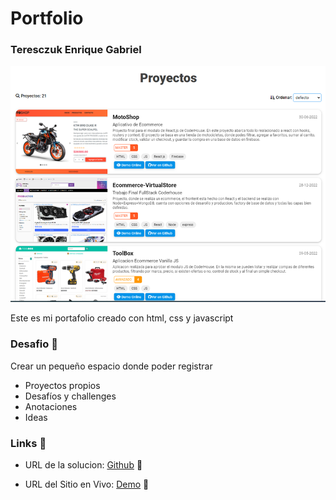 # Portfolio

  

### Teresczuk Enrique Gabriel

  

![portfolio](./img/preview.png)

  

Este es mi portafolio creado con html, css y javascript


### Desafio 🏅

 Crear un pequeño espacio donde poder registrar 
 

 - Proyectos propios
 - Desafíos y challenges 
 - Anotaciones
 - Ideas

  

### Links 🔗

  

- URL de la solucion: [Github](https://github.com/gabrielteresczuk/portfolio) 📌

  

- URL del Sitio en Vivo: [Demo](https://gabrielteresczuk.github.io/portfolio/) 👀

  

